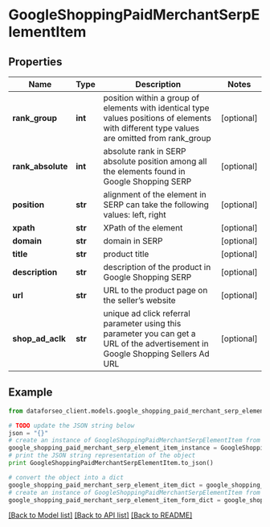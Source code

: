 # GoogleShoppingPaidMerchantSerpElementItem


## Properties

Name | Type | Description | Notes
------------ | ------------- | ------------- | -------------
**rank_group** | **int** | position within a group of elements with identical type values positions of elements with different type values are omitted from rank_group | [optional] 
**rank_absolute** | **int** | absolute rank in SERP absolute position among all the elements found in Google Shopping SERP | [optional] 
**position** | **str** | alignment of the element in SERP can take the following values: left, right | [optional] 
**xpath** | **str** | XPath of the element | [optional] 
**domain** | **str** | domain in SERP | [optional] 
**title** | **str** | product title | [optional] 
**description** | **str** | description of the product in Google Shopping SERP | [optional] 
**url** | **str** | URL to the product page on the seller’s website | [optional] 
**shop_ad_aclk** | **str** | unique ad click referral parameter using this parameter you can get a URL of the advertisement in Google Shopping Sellers Ad URL | [optional] 

## Example

```python
from dataforseo_client.models.google_shopping_paid_merchant_serp_element_item import GoogleShoppingPaidMerchantSerpElementItem

# TODO update the JSON string below
json = "{}"
# create an instance of GoogleShoppingPaidMerchantSerpElementItem from a JSON string
google_shopping_paid_merchant_serp_element_item_instance = GoogleShoppingPaidMerchantSerpElementItem.from_json(json)
# print the JSON string representation of the object
print GoogleShoppingPaidMerchantSerpElementItem.to_json()

# convert the object into a dict
google_shopping_paid_merchant_serp_element_item_dict = google_shopping_paid_merchant_serp_element_item_instance.to_dict()
# create an instance of GoogleShoppingPaidMerchantSerpElementItem from a dict
google_shopping_paid_merchant_serp_element_item_form_dict = google_shopping_paid_merchant_serp_element_item.from_dict(google_shopping_paid_merchant_serp_element_item_dict)
```
[[Back to Model list]](../README.md#documentation-for-models) [[Back to API list]](../README.md#documentation-for-api-endpoints) [[Back to README]](../README.md)


